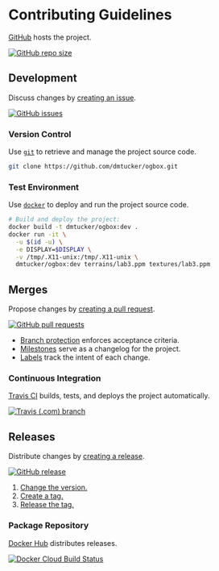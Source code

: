 # Contributing Guidelines

[GitHub](https://github.com/) hosts the project.

[![GitHub repo size](https://img.shields.io/github/repo-size/dmtucker/ogbox.svg)](https://github.com/dmtucker/ogbox)

## Development

Discuss changes by [creating an issue](https://help.github.com/articles/creating-an-issue).

[![GitHub issues](https://img.shields.io/github/issues/dmtucker/ogbox.svg)](https://github.com/dmtucker/ogbox/issues)

### Version Control

Use [`git`](https://git-scm.com/doc) to retrieve and manage the project source code.

``` sh
git clone https://github.com/dmtucker/ogbox.git
```

### Test Environment

Use [`docker`](https://docs.docker.com/) to deploy and run the project source code.

``` sh
# Build and deploy the project:
docker build -t dmtucker/ogbox:dev .
docker run -it \
  -u $(id -u) \
  -e DISPLAY=$DISPLAY \
  -v /tmp/.X11-unix:/tmp/.X11-unix \
  dmtucker/ogbox:dev terrains/lab3.ppm textures/lab3.ppm
```

## Merges

Propose changes by [creating a pull request](https://help.github.com/articles/creating-a-pull-request/).

[![GitHub pull requests](https://img.shields.io/github/issues-pr/dmtucker/ogbox.svg)](https://github.com/dmtucker/ogbox/pulls)

- [Branch protection](https://help.github.com/articles/about-protected-branches/) enforces acceptance criteria.
- [Milestones](https://help.github.com/en/articles/about-milestones) serve as a changelog for the project.
- [Labels](https://help.github.com/en/articles/about-labels) track the intent of each change.

### Continuous Integration

[Travis CI](https://travis-ci.com/) builds, tests, and deploys the project automatically.

[![Travis (.com) branch](https://img.shields.io/travis/com/dmtucker/ogbox/master.svg)](https://travis-ci.com/dmtucker/ogbox)

## Releases

Distribute changes by [creating a release](https://help.github.com/en/articles/creating-releases).

[![GitHub release](https://img.shields.io/github/release/dmtucker/ogbox.svg)](https://github.com/dmtucker/ogbox/releases)

1. [Change the version.](http://semver.org/)
2. [Create a tag.](https://git-scm.com/book/en/v2/Git-Basics-Tagging)
3. [Release the tag.](https://help.github.com/en/articles/creating-releases)

### Package Repository

[Docker Hub](https://hub.docker.com/) distributes releases.

[![Docker Cloud Build Status](https://img.shields.io/docker/cloud/build/dmtucker/ogbox.svg)](https://cloud.docker.com/repository/docker/dmtucker/ogbox)
